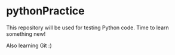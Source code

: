 # pythonPractice

This repository will be used for testing Python code.  Time to learn something new!

Also learning Git :)
